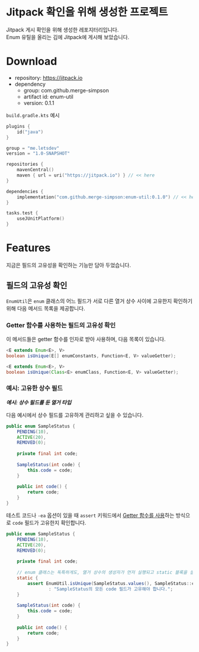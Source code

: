 # Jitpack 확인을 위해 생성한 프로젝트

Jitpack 게시 확인을 위해 생성한 레포지터리입니다.  
Enum 유틸을 올리는 김에 Jitpack에 게시해 보았습니다.

# Download

- repository: https://jitpack.io
- dependency
  - group: com.github.merge-simpson
  - artifact id: enum-util
  - version: 0.1.1

`build.gradle.kts` 예시

```kotlin
plugins {
    id("java")
}

group = "me.letsdev"
version = "1.0-SNAPSHOT"

repositories {
    mavenCentral()
    maven { url = uri("https://jitpack.io") } // << here
}

dependencies {
    implementation("com.github.merge-simpson:enum-util:0.1.0") // << here
}

tasks.test {
    useJUnitPlatform()
}
```

# Features

지금은 필드의 고유성을 확인하는 기능만 담아 두었습니다.

## 필드의 고유성 확인

`EnumUtil`은 `enum` 클래스의 어느 필드가 서로 다른 열거 상수 사이에 고유한지 확인하기 위해
다음 메서드 목록을 제공합니다.

### Getter 함수를 사용하는 필드의 고유성 확인

이 메서드들은 getter 함수를 인자로 받아 사용하며, 다음 목록이 있습니다.

```java
<E extends Enum<E>, V>
boolean isUnique(E[] enumConstants, Function<E, V> valueGetter);
```

```java
<E extends Enum<E>, V>
boolean isUnique(Class<E> enumClass, Function<E, V> valueGetter);
```

### 예시: 고유한 상수 필드

**_예시: 상수 필드를 둔 열거 타입_**

다음 예시에서 상수 필드를 고유하게 관리하고 싶을 수 있습니다.

```java
public enum SampleStatus {
    PENDING(10),
    ACTIVE(20),
    REMOVED(0);
    
    private final int code;
    
    SampleStatus(int code) {
        this.code = code;
    }
    
    public int code() {
        return code;
    }
}
```

테스트 코드나 `-ea` 옵션이 있을 때 `assert` 키워드에서
[Getter 함수를 사용](#getter-함수를-사용하는-필드의-고유성-확인)하는 방식으로 `code` 필드가 고유한지 확인합니다.

```java
public enum SampleStatus {
    PENDING(10),
    ACTIVE(20),
    REMOVED(0);
    
    private final int code;
    
    // enum 클래스는 독특하게도, 열거 상수의 생성자가 먼저 실행되고 static 블록을 실행합니다.
    static {
        assert EnumUtil.isUnique(SampleStatus.values(), SampleStatus::code)
                : "SampleStatus의 모든 code 필드가 고유해야 합니다.";
    }
    
    SampleStatus(int code) {
        this.code = code;
    }
    
    public int code() {
        return code;
    }
}
```